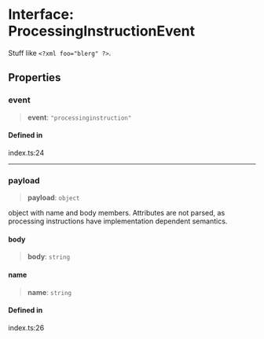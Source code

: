 # Interface: ProcessingInstructionEvent

Stuff like `<?xml foo="blerg" ?>`.

## Properties

### event

> **event**: `"processinginstruction"`

#### Defined in

index.ts:24

***

### payload

> **payload**: `object`

object with name and body members. Attributes are not parsed, as processing instructions have implementation dependent semantics.

#### body

> **body**: `string`

#### name

> **name**: `string`

#### Defined in

index.ts:26
